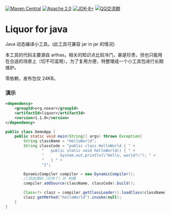 
[![Maven Central](https://img.shields.io/maven-central/v/org.noear/liquor.svg)](https://mvnrepository.com/search?q=g:org.noear%20AND%20liquor)
[![Apache 2.0](https://img.shields.io/:license-Apache2-blue.svg)](https://license.coscl.org.cn/Apache2/)
[![JDK-8+](https://img.shields.io/badge/JDK-8+-green.svg)](https://www.oracle.com/java/technologies/javase/javase-jdk8-downloads.html)
[![QQ交流群](https://img.shields.io/badge/QQ交流群-22200020-orange)](https://jq.qq.com/?_wv=1027&k=kjB5JNiC)


# Liquor for java

Java 动态编译小工具。(此工具可兼容 jar in jar 的情况)


本工具的代码主要源自 arthas。相关的知识点比较冷门，甚是珍贵，但也只能用在合适的场景上（切不可滥用）。为了复用方便，特整理成一个小工具包进行长期维护。


零依赖，发布包仅 24KB。

### 演示


```xml
<dependency>
    <groupId>org.noear</groupId>
    <artifactId>liquor</artifactId>
    <version>1.1.0</version>
</dependency>
```

```java
public class DemoApp {
    public static void main(String[] args) throws Exception{
        String className = "HelloWorld";
        String classCode = "public class HelloWorld { " +
                "   public static void helloWorld() { " +
                "       System.out.println(\"Hello, world!\"); " +
                "   } " +
                "}";

        DynamicCompiler compiler = new DynamicCompiler();
        //添加源码（可多个）并 构建
        compiler.addSource(className, classCode).build();

        Class<?> clazz = compiler.getClassLoader().loadClass(className);
        clazz.getMethod("helloWorld").invoke(null);
    }
}
```
